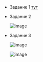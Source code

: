 

- Задание 1 [тут](https://github.com/STALKSA/ASTON_QAEngineer_Cource/blob/LESSON_11/API%20Star%20Wars.postman_collection.json)


- Задание 2

  ![image](https://github.com/user-attachments/assets/1fb4390a-2ce7-4c02-98a9-acdc9df44701)


- Задание 3

  ![image](https://github.com/user-attachments/assets/124ebaa1-c766-486b-a29c-2206167e19e3)
  
  ![image](https://github.com/user-attachments/assets/49c535f9-02af-440d-a7f7-697f28de9680)
